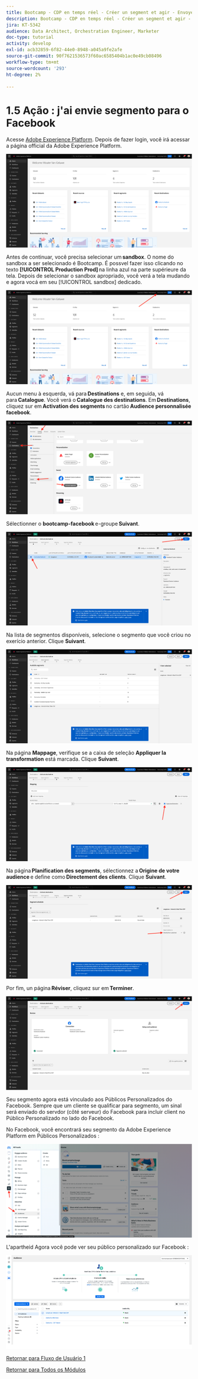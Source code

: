 ```yaml
---
title: Bootcamp - CDP en temps réel - Créer un segment et agir - Envoyer votre segment à DV360 - Brésil
description: Bootcamp - CDP en temps réel - Créer un segment et agir - Envoyer votre segment à DV360 - Brésil
jira: KT-5342
audience: Data Architect, Orchestration Engineer, Marketer
doc-type: tutorial
activity: develop
exl-id: acb32859-6f82-44e0-8948-a045a9fe2afe
source-git-commit: 90f7621536573f60ac6585404b1ac0e49cb08496
workflow-type: tm+mt
source-wordcount: '293'
ht-degree: 2%

---
```


# 1.5 Ação : j&#39;ai envie segmento para o Facebook

Acesse [Adobe Experience Platform](https://experience.adobe.com/platform). Depois de fazer login, você irá acessar a página official da Adobe Experience Platform.

![Ingestion des données](./images/home.png)

Antes de continuar, você precisa selecionar um **sandbox**. O nome do sandbox a ser selecionado é Bootcamp. É possvel fazer isso clicando no texto **[!UICONTROL Production Prod]** na linha azul na parte supérieure da tela. Depois de selecionar o sandbox apropriado, você verá a tela mudando e agora vocá em seu [!UICONTROL sandbox] dedicado.

![Ingestion des données](./images/sb1.png)

Aucun menu à esquerda, vá para **Destinations** e, em seguida, vá para **Catalogue**. Você verá o **Catalogue des destinations**. Em **Destinations**, cliquez sur em **Activation des segments** no cartão **Audience personnalisée facebook**.

![RTCDP](./images/rtcdpgoogleseg.png)

Sélectionner o **bootcamp-facebook** e-groupe **Suivant**.

![RTCDP](./images/rtcdpcreatedest2.png)

Na lista de segmentos disponíveis, selecione o segmento que você criou no exerício anterior. Clique **Suivant**.

![RTCDP](./images/rtcdpcreatedest3.png)

Na página **Mappage**, verifique se a caixa de seleção **Appliquer la transformation** está marcada. Clique **Suivant**.

![RTCDP](./images/rtcdpcreatedest4a.png)

Na página **Planification des segments**, sélectionnez a **Origine de votre audience** e define como **Directement des clients**. Clique **Suivant**.

![RTCDP](./images/rtcdpcreatedest4.png)

Por fim, un página **Réviser**, cliquez sur em **Terminer**.

![RTCDP](./images/rtcdpcreatedest5.png)

Seu segmento agora está vinculado aos Públicos Personalizados do Facebook. Sempre que um cliente se qualificar para segmento, um sinal será enviado do servdor (côté serveur) do Facebook para incluir client no Público Personalizado no lado do Facebook.

No Facebook, você encontrará seu segmento da Adobe Experience Platform em Públicos Personalizados :

![RTCDP](./images/rtcdpcreatedest5b.png)

L&#39;apartheid Agora você pode ver seu público personalizado sur Facebook :

![RTCDP](./images/rtcdpcreatedest5a.png)

[Retornar para Fluxo de Usuário 1](./uc1.md)

[Retornar para Todos os Módulos](../../overview.md)
